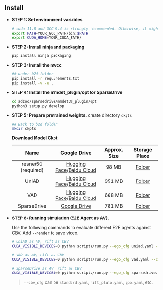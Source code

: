 
## Install
- **STEP 1: Set environment variables**
    ```bash
    # cuda 11.8 and GCC 9.4 is strongly recommended. Otherwise, it might encounter errors. (cuda 11.7 and GCC 9.5 is also fine)
    export PATH=YOUR_GCC_PATH/bin:$PATH
    export CUDA_HOME=YOUR_CUDA_PATH/
    ```
- **STEP 2: Install ninja and packaging**
    ```bash
    pip install ninja packaging
    ```
- **STEP 3: Install the mvcc**
    ```bash
    ## under b2d folder
    pip install -r requirements.txt
    pip install -v -e .
    ```

- **STEP 4: Install the mmdet_plugin/opt for SparseDrive**
    ```bash
    cd adzoo/sparsedrive/mmdet3d_plugin/opt
    python3 setup.py develop
    ```

- **STEP 5: Prepare pretrained weights.**
    create directory `ckpts`

    ```bash
    ## Back to b2d folder
    mkdir ckpts 
    ```
    **Download Model Ckpt**

    |       Name        |                         Google Drive                         | Approx. Size |         Storage Place         |
    | :---------------: | :----------------------------------------------------------: | :----------: | :---------------------------: |
    |    resnet50 (required)    | [Hugging Face](https://huggingface.co/rethinklab/Bench2DriveZoo/blob/main/r101_dcn_fcos3d_pretrain.pth)/[Baidu Cloud](https://pan.baidu.com/s/1o7owaQ5G66xqq2S0TldwXQ?pwd=1234) |    98 MB    |   [Folder](./rift/ego/b2d/ckpt)   |
    | UniAD | [Hugging Face](https://huggingface.co/rethinklab/Bench2DriveZoo/blob/main/uniad_base_b2d.pth)/[Baidu Cloud](https://pan.baidu.com/s/11p9IUGqTax1f4W_qsdLCRw?pwd=1234) |    951 MB     | [Folder](./rift/ego/b2d/ckpt/uniad) |
    | VAD | [Hugging Face](https://huggingface.co/rethinklab/Bench2DriveZoo/blob/main/vad_b2d_base.pth)/[Baidu Cloud](https://pan.baidu.com/s/1rK7Z_D-JsA7kBJmEUcMMyg?pwd=1234) |    668 MB     | [Folder](./rift/ego/b2d/ckpt/vad) |
    | SparseDrive | [Google Drive](https://drive.google.com/drive/folders/1AvvNE9585wdBSCvCciAWh-4OkVqIBSis?usp=sharing) |    781 MB     | [Folder](./rift/ego/b2d/ckpt/sparsedrive) |
  
- **STEP 6: Running simulation (E2E Agent as AV).**

    Use the following commands to evaluate different E2E agents against CBV. Add `--render` to save video.  

    ``````bash
    # UniAD as AV, rift as CBV
    CUDA_VISIBLE_DEVICES=0 python scripts/run.py --ego_cfg uniad.yaml --cbv_cfg rift_pluto.yaml --mode eval -rep 1 --render
    ``````

    ``````bash
    # VAD as AV, rift as CBV
    CUDA_VISIBLE_DEVICES=0 python scripts/run.py --ego_cfg vad.yaml --cbv_cfg rift_pluto.yaml --mode eval -rep 1 --render
    ``````

    ``````bash
    # SparseDrive as AV, rift as CBV
    CUDA_VISIBLE_DEVICES=0 python scripts/run.py --ego_cfg sparsedrive.yaml --cbv_cfg rift_pluto.yaml --mode eval -rep 1 --render
    ``````

    > `--cbv_cfg` can be `standard.yaml`, `rift_pluto.yaml`, `ppo.yaml`, etc.